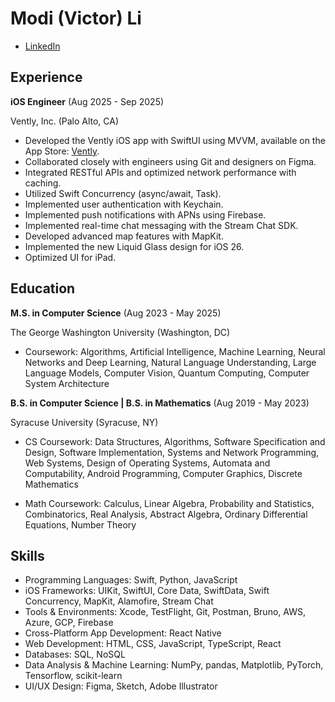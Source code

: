 # Modi (Victor) Li

- [LinkedIn](https://www.linkedin.com/in/modi-li)

## Experience

**iOS Engineer** (Aug 2025 - Sep 2025)

Vently, Inc. (Palo Alto, CA)

- Developed the Vently iOS app with SwiftUI using MVVM, available on the App Store: [Vently](https://apps.apple.com/us/app/vently-plans-with-friends/id6751986841).
- Collaborated closely with engineers using Git and designers on Figma.
- Integrated RESTful APIs and optimized network performance with caching.
- Utilized Swift Concurrency (async/await, Task).
- Implemented user authentication with Keychain.
- Implemented push notifications with APNs using Firebase.
- Implemented real-time chat messaging with the Stream Chat SDK.
- Developed advanced map features with MapKit.
- Implemented the new Liquid Glass design for iOS 26.
- Optimized UI for iPad.

## Education

**M.S. in Computer Science** (Aug 2023 - May 2025)

The George Washington University (Washington, DC)

- Coursework: Algorithms, Artificial Intelligence, Machine Learning, Neural Networks and Deep Learning, Natural Language Understanding, Large Language Models, Computer Vision, Quantum Computing, Computer System Architecture

**B.S. in Computer Science | B.S. in Mathematics** (Aug 2019 - May 2023)

Syracuse University (Syracuse, NY)

- CS Coursework: Data Structures, Algorithms, Software Specification and Design, Software Implementation, Systems and Network Programming, Web Systems, Design of Operating Systems, Automata and Computability, Android Programming, Computer Graphics, Discrete Mathematics

- Math Coursework: Calculus, Linear Algebra, Probability and Statistics, Combinatorics, Real Analysis, Abstract Algebra, Ordinary Differential Equations, Number Theory

## Skills

- Programming Languages: Swift, Python, JavaScript
- iOS Frameworks: UIKit, SwiftUI, Core Data, SwiftData, Swift Concurrency, MapKit, Alamofire, Stream Chat
- Tools & Environments: Xcode, TestFlight, Git, Postman, Bruno, AWS, Azure, GCP, Firebase
- Cross-Platform App Development: React Native
- Web Development: HTML, CSS, JavaScript, TypeScript, React
- Databases: SQL, NoSQL
- Data Analysis & Machine Learning: NumPy, pandas, Matplotlib, PyTorch, Tensorflow, scikit-learn
- UI/UX Design: Figma, Sketch, Adobe Illustrator
